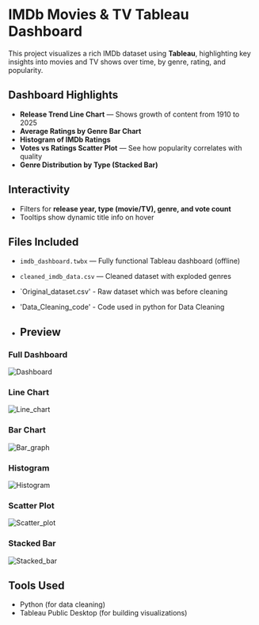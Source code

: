 #  IMDb Movies & TV Tableau Dashboard

This project visualizes a rich IMDb dataset using **Tableau**, highlighting key insights into movies and TV shows over time, by genre, rating, and popularity.

##  Dashboard Highlights

-  **Release Trend Line Chart** — Shows growth of content from 1910 to 2025
-  **Average Ratings by Genre Bar Chart**
-  **Histogram of IMDb Ratings**
-  **Votes vs Ratings Scatter Plot** — See how popularity correlates with quality
-  **Genre Distribution by Type (Stacked Bar)**

##  Interactivity

- Filters for **release year, type (movie/TV), genre, and vote count**
- Tooltips show dynamic title info on hover

##  Files Included

- `imdb_dashboard.twbx` — Fully functional Tableau dashboard (offline)
- `cleaned_imdb_data.csv` — Cleaned dataset with exploded genres
- `Original_dataset.csv' - Raw dataset which was before cleaning
- 'Data_Cleaning_code' - Code used in python for Data Cleaning

- ##  Preview

###  Full Dashboard  
![Dashboard](https://github.com/user-attachments/assets/a3a14029-204b-485c-abf5-332b21506f99)


###  Line Chart  
![Line_chart](https://github.com/user-attachments/assets/39535d89-7ab0-4fa0-afc2-275d62916931)

###  Bar Chart  
![Bar_graph](https://github.com/user-attachments/assets/522d40ae-2e9f-4411-aa8c-2cfe3ebd5cb1)

###  Histogram  
![Histogram](https://github.com/user-attachments/assets/dc189b9d-0957-47af-bdac-fb2bc91934e9)

###  Scatter Plot 
![Scatter_plot](https://github.com/user-attachments/assets/fe22039b-5782-4234-9f31-e434f5ff9b0a)

###  Stacked Bar  
![Stacked_bar](https://github.com/user-attachments/assets/371be786-8968-45c7-a1af-1a6dd9622ed4)



##  Tools Used

- Python (for data cleaning)
- Tableau Public Desktop (for building visualizations)
